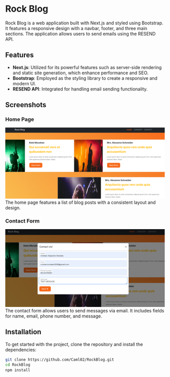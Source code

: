 # Rock Blog

Rock Blog is a web application built with Next.js and styled using Bootstrap. It features a responsive design with a navbar, footer, and three main sections. The application allows users to send emails using the RESEND API.

## Features

- **Next.js**: Utilized for its powerful features such as server-side rendering and static site generation, which enhance performance and SEO.
- **Bootstrap**: Employed as the styling library to create a responsive and modern UI.
- **RESEND API**: Integrated for handling email sending functionality.

## Screenshots

### Home Page
![Home Page](./src//img/Evidence2.png)
The home page features a list of blog posts with a consistent layout and design.

### Contact Form
![Contact Form](./src//img/Evidence1.png)
The contact form allows users to send messages via email. It includes fields for name, email, phone number, and message.

## Installation

To get started with the project, clone the repository and install the dependencies:

```bash
git clone https://github.com/Caml02/RockBlog.git
cd RockBlog
npm install
